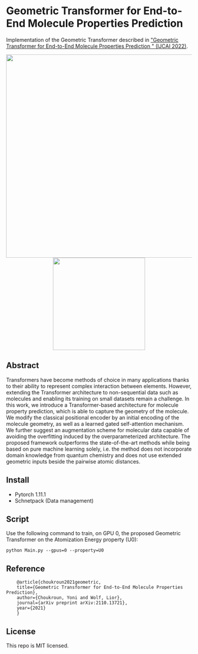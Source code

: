 # Geometric Transformer for End-to-End Molecule Properties Prediction

Implementation of the Geometric Transformer described in ["Geometric Transformer for End-to-End Molecule Properties Prediction
" (IJCAI 2022)](https://arxiv.org/abs/2110.13721).

<p align="center">
<img src="https://user-images.githubusercontent.com/10303791/159278549-d00ab6ee-6e54-473e-b62a-8acdcd079253.PNG" width="550px">
 <img src="https://user-images.githubusercontent.com/10303791/159279942-3a80030b-e634-46aa-b85f-5fa192ab8f1a.PNG" width="250px">
</p>

## Abstract

Transformers have become methods of choice in many applications thanks to their ability to represent complex interaction between elements. 
However, extending the Transformer architecture to non-sequential data such as molecules and enabling its training on small datasets remain a challenge. 
In this work, we introduce a Transformer-based architecture for molecule property prediction, which is able to capture the geometry of the molecule. 
We modify the classical positional encoder by an initial encoding of the molecule geometry, as well as a learned gated self-attention mechanism. 
We further suggest an augmentation scheme for molecular data capable of avoiding the overfitting induced by the overparameterized architecture. 
The proposed framework outperforms the state-of-the-art methods while being based on pure machine learning solely, i.e. the method does not incorporate domain knowledge from quantum chemistry and does not use extended geometric inputs beside the pairwise atomic distances.


## Install
- Pytorch 1.11.1
- Schnetpack (Data management)

## Script
Use the following command to train, on GPU 0, the proposed Geometric Transformer on the Atomization Energy property (U0):

`python Main.py --gpus=0 --property=U0`
## Reference

        @article{choukroun2021geometric,
        title={Geometric Transformer for End-to-End Molecule Properties Prediction},
        author={Choukroun, Yoni and Wolf, Lior},
        journal={arXiv preprint arXiv:2110.13721},
        year={2021}
        }
## License
This repo is MIT licensed.
